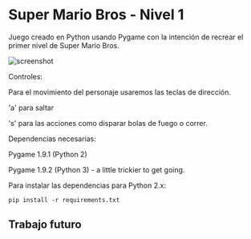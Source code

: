 ﻿Super Mario Bros - Nivel 1
=============

Juego creado en Python usando Pygame con la intención de recrear el primer nivel de Super Mario Bros.

![screenshot](https://raw.github.com/justinmeister/Mario-Level-1/master/screenshot.png)

Controles:

Para el movimiento del personaje usaremos las teclas de dirección.

'a' para saltar

's' para las acciones como disparar bolas de fuego o correr.

Dependencias necesarias:

Pygame 1.9.1 (Python 2)

Pygame 1.9.2 (Python 3) - a little trickier to get going.

Para instalar las dependencias para Python 2.x:

	pip install -r requirements.txt

## Trabajo futuro

